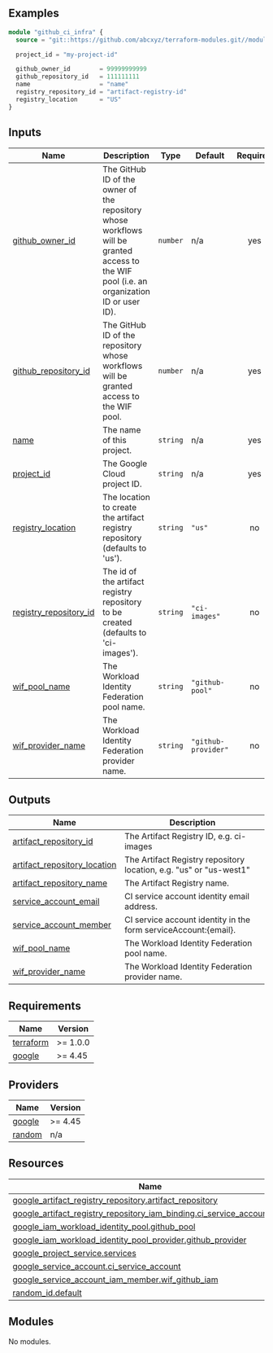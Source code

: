<!-- BEGIN_TF_DOCS -->
## Examples

```terraform
module "github_ci_infra" {
  source = "git::https://github.com/abcxyz/terraform-modules.git//modules/github_ci_infra?ref=SHA_OR_TAG_HERE"

  project_id = "my-project-id"

  github_owner_id        = 99999999999
  github_repository_id   = 111111111
  name                   = "name"
  registry_repository_id = "artifact-registry-id"
  registry_location      = "US"
}
```

## Inputs

| Name | Description | Type | Default | Required |
|------|-------------|------|---------|:--------:|
| <a name="input_github_owner_id"></a> [github\_owner\_id](#input\_github\_owner\_id) | The GitHub ID of the owner of the repository whose workflows will be granted access to the WIF pool (i.e. an organization ID or user ID). | `number` | n/a | yes |
| <a name="input_github_repository_id"></a> [github\_repository\_id](#input\_github\_repository\_id) | The GitHub ID of the repository whose workflows will be granted access to the WIF pool. | `number` | n/a | yes |
| <a name="input_name"></a> [name](#input\_name) | The name of this project. | `string` | n/a | yes |
| <a name="input_project_id"></a> [project\_id](#input\_project\_id) | The Google Cloud project ID. | `string` | n/a | yes |
| <a name="input_registry_location"></a> [registry\_location](#input\_registry\_location) | The location to create the artifact registry repository (defaults to 'us'). | `string` | `"us"` | no |
| <a name="input_registry_repository_id"></a> [registry\_repository\_id](#input\_registry\_repository\_id) | The id of the artifact registry repository to be created (defaults to 'ci-images'). | `string` | `"ci-images"` | no |
| <a name="input_wif_pool_name"></a> [wif\_pool\_name](#input\_wif\_pool\_name) | The Workload Identity Federation pool name. | `string` | `"github-pool"` | no |
| <a name="input_wif_provider_name"></a> [wif\_provider\_name](#input\_wif\_provider\_name) | The Workload Identity Federation provider name. | `string` | `"github-provider"` | no |

## Outputs

| Name | Description |
|------|-------------|
| <a name="output_artifact_repository_id"></a> [artifact\_repository\_id](#output\_artifact\_repository\_id) | The Artifact Registry ID, e.g. ci-images |
| <a name="output_artifact_repository_location"></a> [artifact\_repository\_location](#output\_artifact\_repository\_location) | The Artifact Registry repository location, e.g. "us" or "us-west1" |
| <a name="output_artifact_repository_name"></a> [artifact\_repository\_name](#output\_artifact\_repository\_name) | The Artifact Registry name. |
| <a name="output_service_account_email"></a> [service\_account\_email](#output\_service\_account\_email) | CI service account identity email address. |
| <a name="output_service_account_member"></a> [service\_account\_member](#output\_service\_account\_member) | CI service account identity in the form serviceAccount:{email}. |
| <a name="output_wif_pool_name"></a> [wif\_pool\_name](#output\_wif\_pool\_name) | The Workload Identity Federation pool name. |
| <a name="output_wif_provider_name"></a> [wif\_provider\_name](#output\_wif\_provider\_name) | The Workload Identity Federation provider name. |

## Requirements

| Name | Version |
|------|---------|
| <a name="requirement_terraform"></a> [terraform](#requirement\_terraform) | >= 1.0.0 |
| <a name="requirement_google"></a> [google](#requirement\_google) | >= 4.45 |

## Providers

| Name | Version |
|------|---------|
| <a name="provider_google"></a> [google](#provider\_google) | >= 4.45 |
| <a name="provider_random"></a> [random](#provider\_random) | n/a |

## Resources

| Name | Type |
|------|------|
| [google_artifact_registry_repository.artifact_repository](https://registry.terraform.io/providers/hashicorp/google/latest/docs/resources/artifact_registry_repository) | resource |
| [google_artifact_registry_repository_iam_binding.ci_service_account_iam](https://registry.terraform.io/providers/hashicorp/google/latest/docs/resources/artifact_registry_repository_iam_binding) | resource |
| [google_iam_workload_identity_pool.github_pool](https://registry.terraform.io/providers/hashicorp/google/latest/docs/resources/iam_workload_identity_pool) | resource |
| [google_iam_workload_identity_pool_provider.github_provider](https://registry.terraform.io/providers/hashicorp/google/latest/docs/resources/iam_workload_identity_pool_provider) | resource |
| [google_project_service.services](https://registry.terraform.io/providers/hashicorp/google/latest/docs/resources/project_service) | resource |
| [google_service_account.ci_service_account](https://registry.terraform.io/providers/hashicorp/google/latest/docs/resources/service_account) | resource |
| [google_service_account_iam_member.wif_github_iam](https://registry.terraform.io/providers/hashicorp/google/latest/docs/resources/service_account_iam_member) | resource |
| [random_id.default](https://registry.terraform.io/providers/hashicorp/random/latest/docs/resources/id) | resource |

## Modules

No modules.
<!-- END_TF_DOCS -->